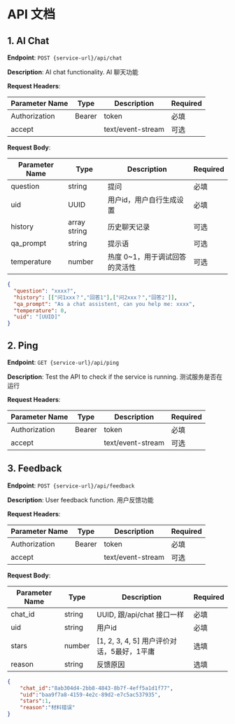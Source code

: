 # API 文档

## 1. AI Chat

**Endpoint**: `POST {service-url}/api/chat`

**Description**: AI chat functionality. AI 聊天功能

**Request Headers**:

| Parameter Name | Type   | Description       | Required |
| -------------- | ------ | ----------------- | -------- |
| Authorization  | Bearer | token             | 必填     |
| accept         |        | text/event-stream | 可选     |

**Request Body**:

| Parameter Name | Type         | Description              | Required |
| -------------- | ------------ | ------------------------ | -------- |
| question       | string       | 提问                     | 必填     |
| uid            | UUID         | 用户id，用户自行生成设置 | 必填     |
| history        | array string | 历史聊天记录             | 可选     |
| qa_prompt      | string       | 提示语                   | 可选     |
| temperature    | number       | 热度 0~1，用于调试回答的灵活性                 | 可选     |

```json
{
  "question": "xxxx?", 
  "history": [["问1xxx？","回答1"],["问2xxx？","回答2"]], 
  "qa_prompt": "As a chat assistent, can you help me: xxxx", 
  "temperature": 0,
  "uid": "[UUID]"
}
```

## 2. Ping

**Endpoint**: `GET {service-url}/api/ping`

**Description**: Test the API to check if the service is running. 测试服务是否在运行

**Request Headers**:

| Parameter Name | Type   | Description       | Required |
| -------------- | ------ | ----------------- | -------- |
| Authorization  | Bearer | token             | 必填     |
| accept         |        | text/event-stream | 可选     |

## 3. Feedback

**Endpoint**: `POST {service-url}/api/feedback`

**Description**: User feedback function. 用户反馈功能

**Request Headers**:

| Parameter Name | Type   | Description       | Required |
| -------------- | ------ | ----------------- | -------- |
| Authorization  | Bearer | token             | 必填     |
| accept         |        | text/event-stream | 可选     |

**Request Body**:

| Parameter Name | Type   | Description                                | Required |
| -------------- | ------ | ------------------------------------------ | -------- |
| chat_id        | string | UUID, 跟/api/chat 接口一样                 | 必填     |
| uid            | string | 用户id                                     | 必填     |
| stars          | number | [1, 2, 3, 4, 5] 用户评价对话，5最好，1平庸 | 选填     |
| reason         | string | 反馈原因                                   | 选填     |
```json
{
    "chat_id":"8ab304d4-2bb8-4843-8b7f-4eff5a1d1f77",
    "uid":"baa9f7a8-4159-4e2c-89d2-e7c5ac537935",
    "stars":1,
    "reason":"材料错误"
}
```